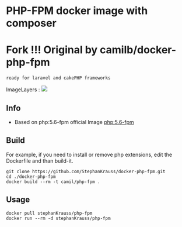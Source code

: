 # PHP-FPM docker image with composer
# Fork !!! Original by camilb/docker-php-fpm

```ready for laravel and cakePHP frameworks ```



ImageLayers : [![](https://badge.imagelayers.io/camil/php-fpm:latest.svg)](https://imagelayers.io/?images=camil/php-fpm:latest)


## Info

* Based on php:5.6-fpm official Image [php:5.6-fpm](https://hub.docker.com/_/php/)

        

## Build

For example, if you need to install or remove php extensions, edit the Dockerfile and than build-it.

	git clone https://github.com/StephanKrauss/docker-php-fpm.git
	cd ./docker-php-fpm
	docker build --rm -t camil/php-fpm .

## Usage

	docker pull stephanKrauss/php-fpm
	docker run --rm -d stephanKrauss/php-fpm


